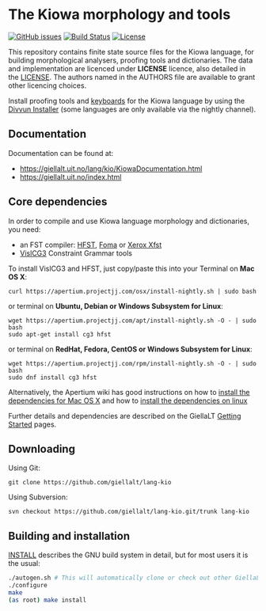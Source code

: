 The Kiowa morphology and tools
==========================================

[![GitHub issues](https://img.shields.io/github/issues-raw/giellalt/lang-kio)](https://github.com/giellalt/lang-kio/issues)
[![Build Status](https://divvun-tc.thetc.se/api/github/v1/repository/giellalt/lang-kio/main/badge.svg)](https://github.com/giellalt/lang-kio/actions)
[![License](https://img.shields.io/github/license/giellalt/lang-kio)](https://github.com/giellalt/lang-kio/blob/main/LICENSE)

This repository contains finite state source files for the Kiowa language,
for building morphological analysers, proofing tools
and dictionaries. The data and implementation are licenced under __LICENSE__
licence, also detailed in the
[LICENSE](https://github.com/giellalt/lang-kio/blob/main/LICENSE). The
authors named in the AUTHORS file are available to grant other licencing
choices.

Install proofing tools and [keyboards](https://github.com/giellalt/keyboard-kio)
for the Kiowa language by using the [Divvun Installer](http://divvun.no)
(some languages are only available via the nightly channel).

Documentation
-------------

Documentation can be found at:

-   <https://giellalt.uit.no/lang/kio/KiowaDocumentation.html>
-   <https://giellalt.uit.no/index.html>

Core dependencies
-----------------

In order to compile and use Kiowa language morphology and
dictionaries, you need:

- an FST compiler: [HFST](https://github.com/hfst/hfst), [Foma](https://github.com/mhulden/foma) or [Xerox Xfst](https://web.stanford.edu/~laurik/fsmbook/home.html)
- [VislCG3](https://visl.sdu.dk/svn/visl/tools/vislcg3/trunk) Constraint Grammar tools

To install VislCG3 and HFST, just copy/paste this into your Terminal on **Mac OS X**:

```
curl https://apertium.projectjj.com/osx/install-nightly.sh | sudo bash
```

or terminal on **Ubuntu, Debian or Windows Subsystem for Linux**:

```
wget https://apertium.projectjj.com/apt/install-nightly.sh -O - | sudo bash
sudo apt-get install cg3 hfst
```

or terminal on **RedHat, Fedora, CentOS or Windows Subsystem for Linux**:

```
wget https://apertium.projectjj.com/rpm/install-nightly.sh -O - | sudo bash
sudo dnf install cg3 hfst
```

Alternatively, the Apertium wiki has good instructions on how to [install the dependencies for Mac
OS X](https://wiki.apertium.org/wiki/Apertium_on_Mac_OS_X) and how to [install
the dependencies on
linux](https://wiki.apertium.org/wiki/Installation_of_grammar_libraries)

Further details and dependencies are described on the GiellaLT [Getting Started](https://giellalt.uit.no/infra/GettingStarted.html) pages.

Downloading
-----------

Using Git:
```
git clone https://github.com/giellalt/lang-kio
```

Using Subversion:
```
svn checkout https://github.com/giellalt/lang-kio.git/trunk lang-kio
```

Building and installation
-------------------------

[INSTALL](https://github.com/giellalt/lang-kio/blob/main/INSTALL)
describes the GNU build system in detail, but for most users it is the usual:

```sh
./autogen.sh # This will automatically clone or check out other GiellaLT dependencies
./configure
make
(as root) make install
```
